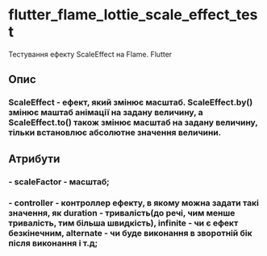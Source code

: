 # flutter_flame_lottie_scale_effect_test

Тестування ефекту ScaleEffect на Flame. Flutter

## Опис

### ScaleEffect - ефект, який змінює масштаб. ScaleEffect.by() змінює маштаб анімації на задану величину, а ScaleEffect.to() також змінює масштаб на задану величину, тільки встановлює абсолютне значення величини.

## Атрибути

### - scaleFactor - масштаб;
### - controller - контроллер ефекту, в якому можна задати такі значення, як duration - тривалість(до речі, чим менше тривалість, тим більша швидкість), infinite - чи є ефект безкінечним, alternate - чи буде виконання в зворотній бік після виконання і т.д;
